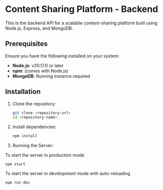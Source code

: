 # Content Sharing Platform - Backend

This is the backend API for a scalable content-sharing platform built using Node.js, Express, and MongoDB.

## Prerequisites

Ensure you have the following installed on your system:

- **Node.js**: v20.17.0 or later
- **npm**: (comes with Node.js)
- **MongoDB**: Running instance required

## Installation

1. Clone the repository:

   ```sh
   git clone <repository-url>
   cd <repository-name>

2. Install dependencies:

   ```sh
   npm install

3. Running the Server: 

To start the server in production mode

    npm start

To start the server in development mode with auto-reloading

    npm run dev